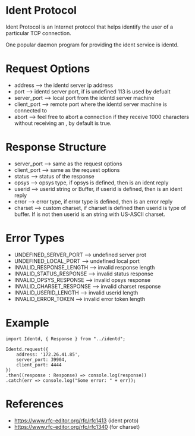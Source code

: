 # Ident Protocol
Ident Protocol is an Internet protocol that helps identify the user of a particular TCP connection.

One popular daemon program for providing the ident service is identd.
# Request Options
* address --> the identd server ip address
* port --> identd server port, if is undefined 113 is used by defualt
* server_port --> local port from the identd server machine
* client_port --> remote port where the identd server machine is connected to
* abort --> feel free to abort a connection if they receive 1000 characters without receiving an <EOL>, by default is true.
# Response Structure    
* server_port --> same as the request options
* client_port --> same as the request options
* status --> status of the response
* opsys --> opsys type, if opsys is defined, then is an ident reply
* userid --> userid string or Buffer, if userid is defined, then is an ident reply
* error --> error type, if error type is defined, then is an error reply
* charset --> custom charset, if charset is defined then userid is type of buffer. If is not then userid is an string with US-ASCII charset.
# Error Types
* UNDEFINED_SERVER_PORT --> undefined server prot
* UNDEFINED_LOCAL_PORT --> undefined local port
* INVALID_RESPONSE_LENGTH --> invalid response length
* INVALID_STATUS_RESPONSE --> invalid status response
* INVALID_OPSYS_RESPONSE --> invalid opsys response
* INVALID_CHARSET_RESPONSE --> invalid charset response
* INVALID_USERID_LENGTH --> invalid userid length
* INVALID_ERROR_TOKEN --> invalid error token length
# Example
```
import Identd, { Response } from "../identd";

Identd.request({
    address: '172.26.41.85',
    server_port: 39904,
    client_port: 4444
})
.then((response : Response) => console.log(response))
.catch(err => console.log("Some error: " + err));
```
# References
- https://www.rfc-editor.org/rfc/rfc1413 (ident proto)
- https://www.rfc-editor.org/rfc/rfc1340 (for charset)
